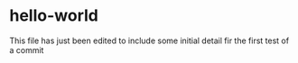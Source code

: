 # hello-world

This file has just been edited to include some initial detail fir the first test of a commit
